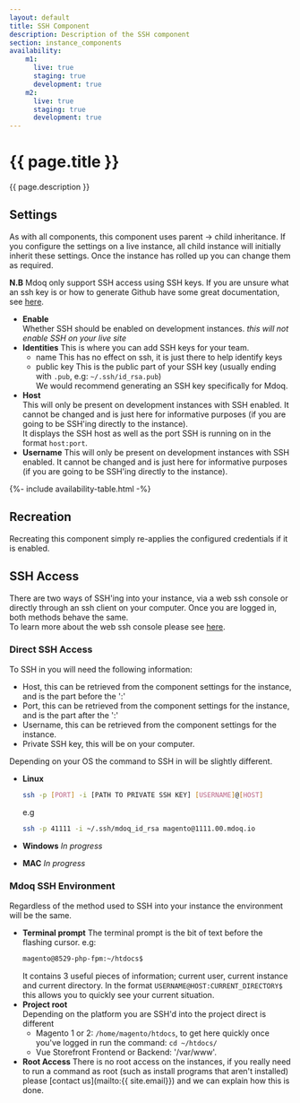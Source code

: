 ```yaml
---
layout: default
title: SSH Component
description: Description of the SSH component
section: instance_components
availability:
    m1:
      live: true
      staging: true
      development: true
    m2:
      live: true
      staging: true
      development: true
---
```


# {{ page.title }}
{{ page.description }}

## Settings
As with all components, this component uses parent -> child inheritance. If you configure the settings on a live instance, all child instance will initially inherit these settings. 
Once the instance has rolled up you can change them as required.

**N.B** Mdoq only support SSH access using SSH keys. If you are unsure what an ssh key is or how to generate Github have some great documentation, see [here](https://help.github.com/en/github/authenticating-to-github/connecting-to-github-with-ssh).

- **Enable**  
  Whether SSH should be enabled on development instances. *this will not enable SSH on your live site*
- **Identities**
  This is where you can add SSH keys for your team.  
  - name 
    This has no effect on ssh, it is just there to help identify keys
  - public key 
    This is the public part of your SSH key (usually ending with `.pub`, e.g: `~/.ssh/id_rsa.pub`)  
    We would recommend generating an SSH key specifically for Mdoq.  
- **Host**  
  This will only be present on development instances with SSH enabled. It cannot be changed and is just here for informative purposes (if you are going to be SSH'ing directly to the instance).  
  It displays the SSH host as well as the port SSH is running on in the format `host:port`.
- **Username**
  This will only be present on development instances with SSH enabled. It cannot be changed and is just here for informative purposes (if you are going to be SSH'ing directly to the instance).

{%- include availability-table.html -%}

## Recreation
Recreating this component simply re-applies the configured credentials if it is enabled.

## SSH Access
There are two ways of SSH'ing into your instance, via a web ssh console or directly through an ssh client on your computer.
Once you are logged in, both methods behave the same.  
To learn more about the web ssh console please see [here](/documentation/instance/support.html#ssh-console).

### Direct SSH Access
To SSH in you will need the following information:
- Host, this can be retrieved from the component settings for the instance, and is the part before the ':'
- Port, this can be retrieved from the component settings for the instance, and is the part after the ':'
- Username, this can be retrieved from the component settings for the instance.
- Private SSH key, this will be on your computer.

Depending on your OS the command to SSH in will be slightly different.  
- **Linux**
  ```sh
  ssh -p [PORT] -i [PATH TO PRIVATE SSH KEY] [USERNAME]@[HOST]
  ```
  e.g
  ```sh
  ssh -p 41111 -i ~/.ssh/mdoq_id_rsa magento@1111.00.mdoq.io
  ```
- **Windows**
  _In progress_
   
- **MAC**
  _In progress_

### Mdoq SSH Environment
Regardless of the method used to SSH into your instance the environment will be the same.  
- **Terminal prompt**
  The terminal prompt is the bit of text before the flashing cursor. e.g:  
  ```sh
  magento@8529-php-fpm:~/htdocs$
  ```
  It contains 3 useful pieces of information; current user, current instance and current directory. 
  In the format `USERNAME@HOST:CURRENT_DIRECTORY$` this allows you to quickly see your current situation.
- **Project root**  
  Depending on the platform you are SSH'd into the project direct is different
  - Magento 1 or 2: `/home/magento/htdocs`, to get here quickly once you've logged in run the command: `cd ~/htdocs/`
  - Vue Storefront Frontend or Backend: '/var/www'.
 - **Root Access**
   There is no root access on the instances, if you really need to run a command as root (such as install programs that aren't installed) please [contact us](mailto:{{ site.email}}) and we can explain how this is done.